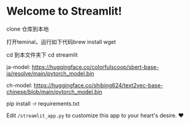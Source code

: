 # Welcome to Streamlit!
clone 仓库到本地

打开teminal，运行如下代码brew install wget

cd 到本文件夹下 cd streamlit

ja-model: https://huggingface.co/colorfulscoop/sbert-base-ja/resolve/main/pytorch_model.bin

ch-model: https://huggingface.co/shibing624/text2vec-base-chinese/blob/main/pytorch_model.bin

pip install -r requirements.txt


Edit `/streamlit_app.py` to customize this app to your heart's desire. :heart:


